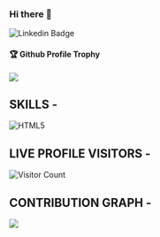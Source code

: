 ### Hi there 👋

              
![Linkedin Badge](https://img.shields.io/badge/-thedeveloperyug-blue?style=flat-square&logo=Linkedin&logoColor=white&link=https://www.linkedin.com/in/thedeveloperyug/)

<div>
  <h4>🏆 Github Profile Trophy</h4>
  <a href="https://github.com/ryo-ma/github-profile-trophy">
    <img src="https://github-profile-trophy.vercel.app/?username=thedeveloperyug&column=7"/>
  </a>
</div>

<div><h2>SKILLS - </h2></div> 

<img alt="HTML5" src="https://img.shields.io/badge/html5-%23E34F26.svg?style=flat-square&logo=html5&logoColor=white"/> 


<!-- <img alt="GitHub followers" src="https://img.shields.io/github/followers/thedeveloperyug?style=social"> -->

<div><h2>LIVE PROFILE VISITORS - </h2></div> 

![Visitor Count](https://profile-counter.glitch.me/thedeveloperyug/count.svg)



<div><h2>CONTRIBUTION GRAPH - </h2></div> 

![](https://activity-graph.herokuapp.com/graph?username=thedeveloperyug&theme=react-dark&area=true)

<!--
**thedeveloperyug/thedeveloperyug** is a ✨ _special_ ✨ repository because its `README.md` (this file) appears on your GitHub profile.

Here are some ideas to get you started:

- 🔭 I’m currently working on ...
- 🌱 I’m currently learning ...
- 👯 I’m looking to collaborate on ...
- 🤔 I’m looking for help with ...
- 💬 Ask me about ...
- 📫 How to reach me: ...
- 😄 Pronouns: ...
- ⚡ Fun fact: ...
-->
